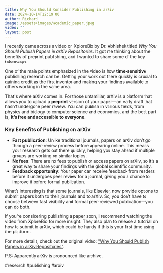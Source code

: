 ```yaml
---
title: Why You Should Consider Publishing in arXiv
date: 2024-10-14T12:19:00
author: Richard
image: /assets/images/academic_paper.jpeg
video: ""
layout: post
---
```

I recently came across a video on XploreBio by Dr. Abhishek titled *Why You Should Publish Papers in arXiv Repositories*. It got me thinking about the benefits of preprint publishing, and I wanted to share some of the key takeaways.

One of the main points emphasized in the video is how **time-sensitive** publishing research can be. Getting your work out there quickly is crucial to gaining credit as the first inventor and making your findings available to others working in the same area. 

That's where arXiv comes in. For those unfamiliar, arXiv is a platform that allows you to upload a **preprint** version of your paper—an early draft that hasn’t undergone peer review. You can publish in various fields, from physics and biology to computer science and economics, and the best part is, **it’s free and accessible to everyone**.

### Key Benefits of Publishing on arXiv

- **Fast publication**: Unlike traditional journals, papers on arXiv don’t go through a peer-review process before appearing online. This means your research gets out there quickly, helping you stay ahead if multiple groups are working on similar topics.
- **No fees**: There are no fees to publish or access papers on arXiv, so it’s a great way to share your findings with the global scientific community.
- **Feedback opportunity**: Your paper can receive feedback from readers before it undergoes peer review for a journal, giving you a chance to improve it before formal publication.
  
What’s interesting is that some journals, like Elsevier, now provide options to submit papers both to their journals and to arXiv. So, you don’t have to choose between fast visibility and formal peer-reviewed publication—you can do both.

If you're considering publishing a paper soon, I recommend watching the video from XploreBio for more insight. They also plan to release a tutorial on how to submit to arXiv, which could be handy if this is your first time using the platform.

For more details, check out the original video: ["Why You Should Publish Papers in arXiv Repositories"](https://www.youtube.com/watch?v=-IPOgf5tBZw).

 P.S: Apparently arXiv is pronounced like archive.

#research #publishing #arxiv

